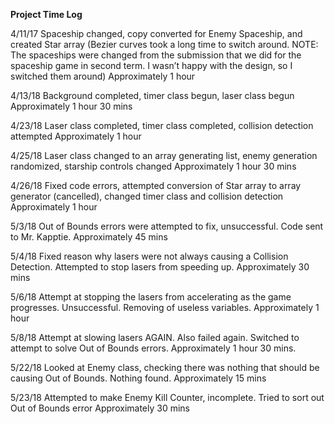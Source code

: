 <strong>Project Time Log</strong>

4/11/17
    Spaceship changed, copy converted for Enemy Spaceship, and created Star array (Bezier curves took a long time to switch around. NOTE: The spaceships were changed from the submission that we did for the spaceship game in second term. I wasn’t happy with the design, so I switched them around)
Approximately 1 hour

4/13/18
    Background completed, timer class begun, laser class begun
Approximately 1 hour 30 mins

4/23/18
    Laser class completed, timer class completed, collision detection attempted
Approximately 1 hour

4/25/18
    Laser class changed to an array generating list, enemy generation randomized, starship controls changed
Approximately 1 hour 30 mins

4/26/18
    Fixed code errors, attempted conversion of Star array to array generator (cancelled), changed timer class and collision detection
Approximately 1 hour

5/3/18
    Out of Bounds errors were attempted to fix, unsuccessful. Code sent to Mr. Kapptie.
Approximately 45 mins

5/4/18
    Fixed reason why lasers were not always causing a Collision Detection. Attempted to stop lasers from speeding up.
Approximately 30 mins

5/6/18
    Attempt at stopping the lasers from accelerating as the game progresses. Unsuccessful. Removing of useless variables.
Approximately 1 hour

5/8/18
    Attempt at slowing lasers AGAIN. Also failed again. Switched to attempt to solve Out of Bounds errors. 
Approximately 1 hour 30 mins.

5/22/18
    Looked at Enemy class, checking there was nothing that should be causing Out of Bounds. Nothing found.
Approximately 15 mins

5/23/18
    Attempted to make Enemy Kill Counter, incomplete. Tried to sort out Out of Bounds error
Approximately 30 mins
